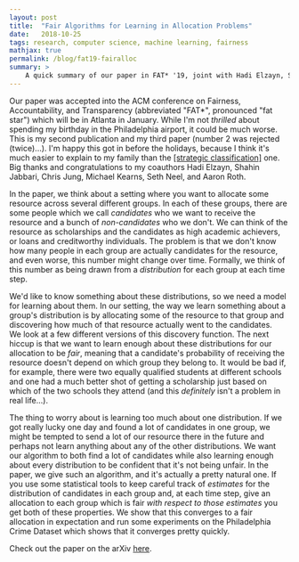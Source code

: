 ```yaml
---
layout: post
title:  "Fair Algorithms for Learning in Allocation Problems"
date:   2018-10-25
tags: research, computer science, machine learning, fairness
mathjax: true
permalink: /blog/fat19-fairalloc
summary: >
    A quick summary of our paper in FAT* '19, joint with Hadi Elzayn, Shahin Jabbari, Chris Jung, Michael Kearns, Seth Neel, and Aaron Roth!
---
```


Our paper was accepted into the ACM conference on Fairness, Accountability, and Transparency (abbreviated "FAT\*", pronounced "fat star") which will 
be in Atlanta in January. While I'm not *thrilled* about spending my birthday in the Philadelphia airport, it could be much worse.  This is my second 
publication and my third paper (number 2 was rejected (twice)...). I'm happy this got in before the holidays, because I think it's much easier to explain 
to my family than the [[strategic classification]](../blog/ec18-stratclass) one.  Big thanks and congratulations to my coauthors Hadi Elzayn, 
Shahin Jabbari, Chris Jung, Michael Kearns, Seth Neel, and Aaron Roth.

In the paper, we think about a setting where you want to allocate some resource across several different groups. In each of these groups, there are 
some people which we call *candidates* who we want to receive the resource and a bunch of *non-candidates* who we don't.  We can think of the resource 
as scholarships and the candidates as high academic achievers, or loans and creditworthy individuals.  The problem is that we don't know how many 
people in each group are actually candidates for the resource, and even worse, this number might change over time.  Formally, we think of this 
number as being drawn from a *distribution* for each group at each time step.

We'd like to know something about these distributions, so we need a model for learning about them.  In our setting, the way we learn something about 
a group's distribution is by allocating some of the resource to that group and discovering how much of that resource actually went to the candidates.  
We look at a few different versions of this discovery function.  The next hiccup is that we want to learn enough about these distributions for our 
allocation to be *fair*, meaning that a candidate's probability of receiving the resource doesn't depend on which group they belong to.  It would be bad 
if, for example, there were two equally qualified students at different schools and one had a much better shot of getting a scholarship just based on which 
of the two schools they attend (and this *definitely* isn't a problem in real life...).

The thing to worry about is learning too much about one distribution. If we got really lucky one day and found a lot of candidates in one group, we might 
be tempted to send a lot of our resource there in the future and perhaps not learn anything about any of the other distributions.  We want our algorithm to 
both find a lot of candidates while also learning enough about every distribution to be confident that it's not being unfair.  In the paper, we give such an 
algorithm, and it's actually a pretty natural one.  If you use some statistical tools to keep careful track of *estimates* for the distribution of candidates 
in each group and, at each time step, give an allocation to each group which is fair *with respect to those estimates* you get both of these properties.  We 
show that this converges to a fair allocation in expectation and run some experiments on the Philadelphia Crime Dataset which shows that it converges pretty quickly.  

Check out the paper on the arXiv [here](https://arxiv.org/abs/1808.10549).